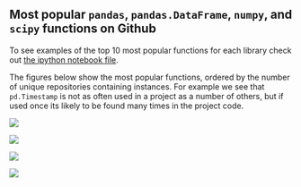 ## Most popular `pandas`, `pandas.DataFrame`, `numpy`, and `scipy` functions on Github  

To see examples of the top 10 most popular functions for each library check out [the ipython notebook file](https://github.com/agalea91/most_popular_functions/blob/master/popular_python_functions.ipynb).

The figures below show the most popular functions, ordered by the number of unique repositories containing instances. For example we see that `pd.Timestamp` is not as often used in a project as a number of others, but if used once its likely to be found many times in the project code.

![](https://github.com/agalea91/most_popular_functions/blob/master/popular_pandas_functions.png?raw=true)  

![](https://github.com/agalea91/most_popular_functions/blob/master/popular_pandas_df_functions.png?raw=true)  

![](https://github.com/agalea91/most_popular_functions/blob/master/popular_numpy_functions.png?raw=true)  

![](https://github.com/agalea91/most_popular_functions/blob/master/popular_scipy_functions.png?raw=true)  

